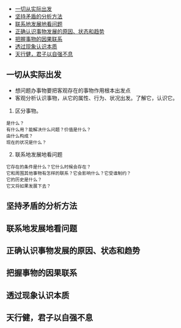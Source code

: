 - [一切从实际出发](#-------)
- [坚持矛盾的分析方法](#---------)
- [联系地发展地看问题](#---------)
- [正确认识事物发展的原因、状态和趋势](#-----------------)
- [把握事物的因果联系](#---------)
- [透过现象认识本质](#--------)
- [天行健，君子以自强不息](#-----------)

## 一切从实际出发
- 想问题办事物要把客观存在的事物作用根本出发点
- 客观分析认识事物，从它的属性、行为、状况出发。了解它，认识它。

1. 区分事物。 
```
是什么？
有什么用？能解决什么问题？价值是什么？
由什么构成？
现在的状况是什么？
```
2. 联系地发展地看问题
```
它存在的条件是什么？它什么时候会存在？
它和周围其他事物有怎样的联系？它会影响什么？它受谁制约？
它的历史是什么？
它又将如果发展下去？
```
## 坚持矛盾的分析方法
## 联系地发展地看问题
## 正确认识事物发展的原因、状态和趋势
## 把握事物的因果联系
## 透过现象认识本质
## 天行健，君子以自强不息
